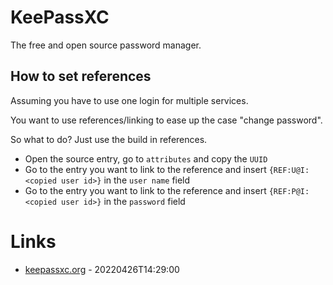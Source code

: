 # KeePassXC

The free and open source password manager.

## How to set references

Assuming you have to use one login for multiple services.

You want to use references/linking to ease up the case "change password".

So what to do? Just use the build in references.

* Open the source entry, go to `attributes` and copy the `UUID`
* Go to the entry you want to link to the reference and insert `{REF:U@I:<copied user id>}` in the `user name` field
* Go to the entry you want to link to the reference and insert `{REF:P@I:<copied user id>}` in the `password` field

# Links

* [keepassxc.org](https://keepassxc.org/) - 20220426T14:29:00
